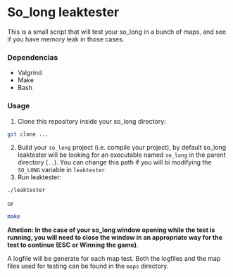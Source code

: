 # So_long leaktester

This is a small script that will test your so_long in a bunch of maps, and see if you have memory leak in those cases.

### Dependencias
- Valgrind
- Make
- Bash

### Usage
1. Clone this repository inside your so_long directory:
``` bash
git clone ...
```
2. Build your `so_long` project (i.e. compile your project), by default so_long leaktester will be looking for an executable named `so_long` in the parent directory (`..`). You can change this path if you will bi modifying the `SO_LONG` variable in `leaktester`
3. Run leaktester:
```bash
./leaktester
```
or
```bash
make
```
**Attetion: In the case of your so_long window opening while the test is running, you will need to close the window in an appropriate way for the test to continue (ESC or Winning the game)**.

A logfile will be generate for each map test. Both the logfiles and the map files used for testing can be found in the `maps` directory. 
